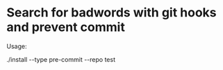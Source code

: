 # Search for badwords with git hooks and prevent commit

Usage:

./install --type pre-commit --repo test
